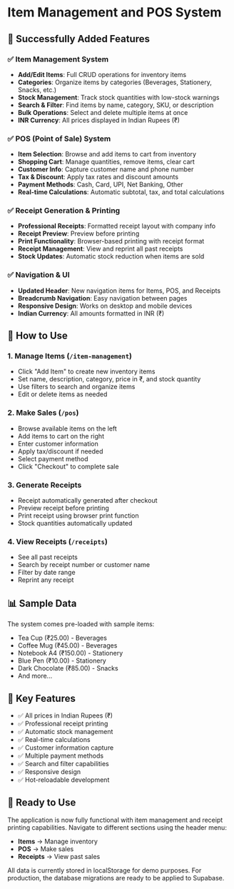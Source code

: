 # Item Management and POS System

## 🎉 Successfully Added Features

### ✅ **Item Management System**
- **Add/Edit Items**: Full CRUD operations for inventory items
- **Categories**: Organize items by categories (Beverages, Stationery, Snacks, etc.)
- **Stock Management**: Track stock quantities with low-stock warnings
- **Search & Filter**: Find items by name, category, SKU, or description
- **Bulk Operations**: Select and delete multiple items at once
- **INR Currency**: All prices displayed in Indian Rupees (₹)

### ✅ **POS (Point of Sale) System**
- **Item Selection**: Browse and add items to cart from inventory
- **Shopping Cart**: Manage quantities, remove items, clear cart
- **Customer Info**: Capture customer name and phone number
- **Tax & Discount**: Apply tax rates and discount amounts
- **Payment Methods**: Cash, Card, UPI, Net Banking, Other
- **Real-time Calculations**: Automatic subtotal, tax, and total calculations

### ✅ **Receipt Generation & Printing**
- **Professional Receipts**: Formatted receipt layout with company info
- **Receipt Preview**: Preview before printing
- **Print Functionality**: Browser-based printing with receipt format
- **Receipt Management**: View and reprint all past receipts
- **Stock Updates**: Automatic stock reduction when items are sold

### ✅ **Navigation & UI**
- **Updated Header**: New navigation items for Items, POS, and Receipts
- **Breadcrumb Navigation**: Easy navigation between pages
- **Responsive Design**: Works on desktop and mobile devices
- **Indian Currency**: All amounts formatted in INR (₹)

## 🔧 **How to Use**

### 1. **Manage Items** (`/item-management`)
- Click "Add Item" to create new inventory items
- Set name, description, category, price in ₹, and stock quantity
- Use filters to search and organize items
- Edit or delete items as needed

### 2. **Make Sales** (`/pos`)
- Browse available items on the left
- Add items to cart on the right
- Enter customer information
- Apply tax/discount if needed
- Select payment method
- Click "Checkout" to complete sale

### 3. **Generate Receipts**
- Receipt automatically generated after checkout
- Preview receipt before printing
- Print receipt using browser print function
- Stock quantities automatically updated

### 4. **View Receipts** (`/receipts`)
- See all past receipts
- Search by receipt number or customer name
- Filter by date range
- Reprint any receipt

## 📊 **Sample Data**
The system comes pre-loaded with sample items:
- Tea Cup (₹25.00) - Beverages
- Coffee Mug (₹45.00) - Beverages  
- Notebook A4 (₹150.00) - Stationery
- Blue Pen (₹10.00) - Stationery
- Dark Chocolate (₹85.00) - Snacks
- And more...

## 🎯 **Key Features**
- ✅ All prices in Indian Rupees (₹)
- ✅ Professional receipt printing
- ✅ Automatic stock management
- ✅ Real-time calculations
- ✅ Customer information capture
- ✅ Multiple payment methods
- ✅ Search and filter capabilities
- ✅ Responsive design
- ✅ Hot-reloadable development

## 🚀 **Ready to Use**
The application is now fully functional with item management and receipt printing capabilities. Navigate to different sections using the header menu:

- **Items** → Manage inventory
- **POS** → Make sales  
- **Receipts** → View past sales

All data is currently stored in localStorage for demo purposes. For production, the database migrations are ready to be applied to Supabase.
